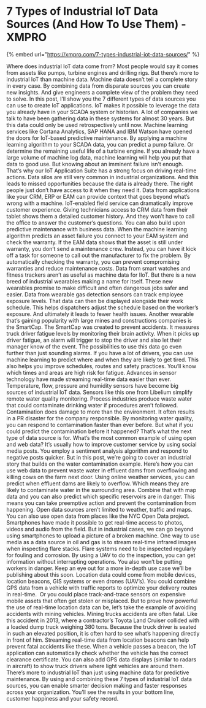 # 7 Types of Industrial IoT Data Sources (And How To Use Them) - XMPRO

{% embed url="https://xmpro.com/7-types-industrial-iot-data-sources/" %}

Where does industrial IoT data come from?
Most people would say it comes from assets like pumps, turbine engines and drilling rigs.
But there’s more to industrial IoT than machine data.
Machine data doesn’t tell a complete story in every case. By combining data from disparate sources you can create new insights. And give engineers a complete view of the problem they need to solve.
In this post, I’ll show you the 7 different types of data sources you can use to create IoT applications.
IoT makes it possible to leverage the data you already have in your SCADA system or historian.
A lot of companies we talk to have been gathering data in these systems for almost 30 years. But this data could only be used retrospectively until now.
Machine learning services like Cortana Analytics, SAP HANA and IBM Watson have opened the doors for IoT-based predictive maintenance.
By applying a machine learning algorithm to your SCADA data, you can predict a pump failure. Or determine the remaining useful life of a turbine engine.
If you already have a large volume of machine log data, machine learning will help you put that data to good use.
But knowing about an imminent failure isn’t enough. That’s why our IoT Application Suite has a strong focus on driving real-time actions.
Data silos are still very common in industrial organizations. And this leads to missed opportunities because the data is already there. The right people just don’t have access to it when they need it.
Data from applications like your CRM, ERP or EAM can provide context that goes beyond what’s wrong with a machine.
IoT-enabled field service can dramatically improve customer experience. Giving technicians access to CRM data from their tablet shows them a detailed customer history. And they won’t have to call the office to answer the customer’s questions.
You can also build upon predictive maintenance with business data. When the machine learning algorithm predicts an asset failure you connect to your EAM system and check the warranty.
If the EAM data shows that the asset is still under warranty, you don’t send a maintenance crew. Instead, you can have it kick off a task for someone to call out the manufacturer to fix the problem.
By automatically checking the warranty, you can prevent compromising warranties and reduce maintenance costs.
Data from smart watches and fitness trackers aren’t as useful as machine data for IIoT. But there is a new breed of industrial wearables making a name for itself.
These new wearables promise to make difficult and often dangerous jobs safer and easier.
Data from wearable gas detection sensors can track employee exposure levels. That data can then be displayed alongside their work schedule. This helps dispatchers adjust the schedule based on the worker’s exposure. And ultimately it leads to fewer health issues.
Another wearable that’s gaining popularity with large mines and constructions companies is the SmartCap. The SmartCap was created to prevent accidents. It measures truck driver fatigue levels by monitoring their brain activity.
When it picks up driver fatigue, an alarm will trigger to stop the driver and also let their manager know of the event. The possibilities to use this data go even further than just sounding alarms.
If you have a lot of drivers, you can use machine learning to predict where and when they are likely to get tired. This also helps you improve schedules, routes and safety practices. You’ll know which times and areas are high risk for fatigue.
Advances in sensor technology have made streaming real-time data easier than ever. Temperature, flow, pressure and humidity sensors have become big sources of industrial IoT data.
Sensors like this one from Libelium simplify remote water quality monitoring.
Process industries produce waste water that could contaminate drinking water if procedures aren’t followed. Contamination does damage to more than the environment. It often results in a PR disaster for the company responsible.
By monitoring water quality, you can respond to contamination faster than ever before.
But what if you could predict the contamination before it happened? That’s what the next type of data source is for.
What’s the most common example of using open and web data? It’s usually how to improve customer service by using social media posts. You employ a sentiment analysis algorithm and respond to negative posts quicker.
But in this post, we’re going to cover an industrial story that builds on the water contamination example.
Here’s how you can use web data to prevent waste water in effluent dams from overflowing and killing cows on the farm next door.
Using online weather services, you can predict when effluent dams are likely to overflow. Which means they are likely to contaminate water in the surrounding area.
Combine that with map data and you can also predict which specific reservoirs are in danger. This means you can take preemptive action and prevent the contamination from happening.
Open data sources aren’t limited to weather, traffic and maps. You can also use open data from places like the NYC Open Data project.
Smartphones have made it possible to get real-time access to photos, videos and audio from the field. But in industrial cases, we can go beyond using smartphones to upload a picture of a broken machine.
One way to use media as a data source in oil and gas is to stream real-time infrared images when inspecting flare stacks. Flare systems need to be inspected regularly for fouling and corrosion.
By using a UAV to do the inspection, you can get information without interrupting operations. You also won’t be putting workers in danger.
Keep an eye out for a more in-depth use case we’ll be publishing about this soon.
Location data could come from mobile devices, location beacons, GIS systems or even drones (UAV’s).
You could combine GPS data from a vehicle with traffic reports to optimize your delivery routes in real-time.  Or you could place track-and-trace sensors on expensive mobile assets that often get stolen or misplaced.
But to prove how powerful the use of real-time location data can be, let’s take the example of avoiding accidents with mining vehicles.
Mining trucks accidents are often fatal. Like this accident in 2013, where a contractor’s Toyota Land Cruiser collided with a loaded dump truck weighing 380 tons.
Because the truck driver is seated in such an elevated position, it is often hard to see what’s happening directly in front of him.
Streaming real-time data from location beacons can help prevent fatal accidents like these. When a vehicle passes a beacon, the IoT application can automatically check whether the vehicle has the correct clearance certificate.
You can also add GPS data displays (similar to radars in aircraft) to show truck drivers where light vehicles are around them.
There’s more to industrial IoT than just using machine data for predictive maintenance.
By using and combining these 7 types of industrial IoT data sources, you can enable smarter decision making and faster responses across your organization.
You’ll see the results in your bottom line, customer happiness and your safety record.